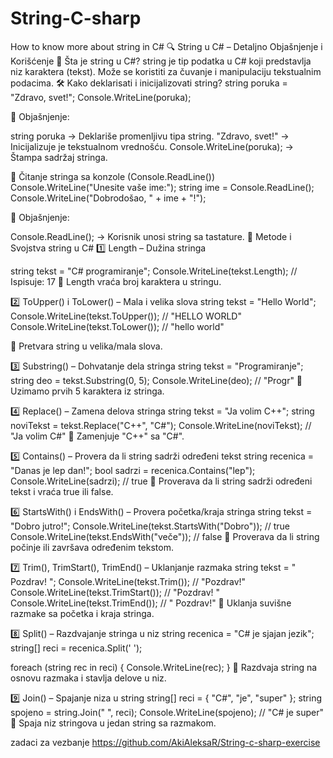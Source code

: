 # String-C-sharp
How to know more about string in C#
🔍 String u C# – Detaljno Objašnjenje i Korišćenje
📌 Šta je string u C#?
string je tip podatka u C# koji predstavlja niz karaktera (tekst). Može se koristiti za čuvanje i manipulaciju tekstualnim podacima.
🛠 Kako deklarisati i inicijalizovati string?
string poruka = "Zdravo, svet!";
Console.WriteLine(poruka);

📌 Objašnjenje:

string poruka → Deklariše promenljivu tipa string.
"Zdravo, svet!" → Inicijalizuje je tekstualnom vrednošću.
Console.WriteLine(poruka); → Štampa sadržaj stringa.

🔹 Čitanje stringa sa konzole (Console.ReadLine())
Console.WriteLine("Unesite vaše ime:");
string ime = Console.ReadLine();
Console.WriteLine("Dobrodošao, " + ime + "!");

📌 Objašnjenje:

Console.ReadLine(); → Korisnik unosi string sa tastature.
🔹 Metode i Svojstva string u C#
1️⃣ Length – Dužina stringa

string tekst = "C# programiranje";
Console.WriteLine(tekst.Length);  // Ispisuje: 17
📌 Length vraća broj karaktera u stringu.

2️⃣ ToUpper() i ToLower() – Mala i velika slova
string tekst = "Hello World";
Console.WriteLine(tekst.ToUpper()); // "HELLO WORLD"
Console.WriteLine(tekst.ToLower()); // "hello world"

📌 Pretvara string u velika/mala slova.

3️⃣ Substring() – Dohvatanje dela stringa
string tekst = "Programiranje";
string deo = tekst.Substring(0, 5);
Console.WriteLine(deo); // "Progr"
📌 Uzimamo prvih 5 karaktera iz stringa.

4️⃣ Replace() – Zamena delova stringa
string tekst = "Ja volim C++";
string noviTekst = tekst.Replace("C++", "C#");
Console.WriteLine(noviTekst); // "Ja volim C#"
📌 Zamenjuje "C++" sa "C#".

5️⃣ Contains() – Provera da li string sadrži određeni tekst
string recenica = "Danas je lep dan!";
bool sadrzi = recenica.Contains("lep");
Console.WriteLine(sadrzi); // true
📌 Proverava da li string sadrži određeni tekst i vraća true ili false.

6️⃣ StartsWith() i EndsWith() – Provera početka/kraja stringa
string tekst = "Dobro jutro!";
Console.WriteLine(tekst.StartsWith("Dobro")); // true
Console.WriteLine(tekst.EndsWith("veče")); // false
📌 Proverava da li string počinje ili završava određenim tekstom.

7️⃣ Trim(), TrimStart(), TrimEnd() – Uklanjanje razmaka
string tekst = "  Pozdrav!  ";
Console.WriteLine(tekst.Trim());      // "Pozdrav!"
Console.WriteLine(tekst.TrimStart()); // "Pozdrav!  "
Console.WriteLine(tekst.TrimEnd());   // "  Pozdrav!"
📌 Uklanja suvišne razmake sa početka i kraja stringa.

8️⃣ Split() – Razdvajanje stringa u niz
string recenica = "C# je sjajan jezik";
string[] reci = recenica.Split(' ');

foreach (string rec in reci)
{
    Console.WriteLine(rec);
}
📌 Razdvaja string na osnovu razmaka i stavlja delove u niz.

9️⃣ Join() – Spajanje niza u string
string[] reci = { "C#", "je", "super" };
string spojeno = string.Join(" ", reci);
Console.WriteLine(spojeno); // "C# je super"
📌 Spaja niz stringova u jedan string sa razmakom.

zadaci za vezbanje
https://github.com/AkiAleksaR/String-c-sharp-exercise

